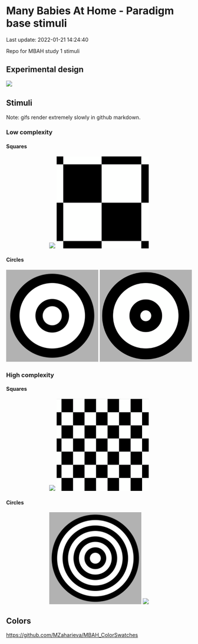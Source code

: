 Many Babies At Home - Paradigm base stimuli
================
Last update: 2022-01-21 14:24:40

Repo for MBAH study 1 stimuli

## Experimental design

![](./img/exp_design.png)

## Stimuli

Note: gifs render extremely slowly in github markdown.

### Low complexity

#### Squares

<div align="center">

<img src='./stim/square_low_complexity_static_c8.png' width='250px'/>
<img src='./stim/square_low_complexity_movement_c8.gif' width='250px'/>

</div>

#### Circles

<div align="center">

<img src='./stim/circle_low_complexity_static_c8.png' width='250px'/>
<img src='./stim/circle_low_complexity_movement_c8.gif' width='250px'/>

</div>

### High complexity

#### Squares

<div align="center">

<img src='./stim/square_high_complexity_static_c8.png' width='250px'/>
<img src='./stim/square_high_complexity_movement_c8.gif' width='250px'/>

</div>

#### Circles

<div align="center">

<img src='./stim/circle_high_complexity_static_c8.png' width='250px'/>
<img src='./stim/circle_high_complexity_movement_c8.gif' width='250px'/>

</div>

## Colors

<https://github.com/MZaharieva/MBAH_ColorSwatches>
